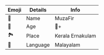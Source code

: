| Emoji | Details | Info |
| ---- | ---- | ---- |
| 🤵 | Name | MuzaFir |
| 📆 | Age| 🔞+ |
| 🏞️ | Place | Kerala Ernakulam |
| 📣 | Language | Malayalam |
